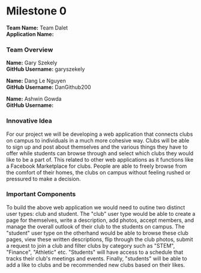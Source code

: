 # Milestone 0

**Team Name:** Team Dalet  
**Application Name:** 

### Team Overview
**Name:** Gary Szekely  
**GitHub Username:** garyszekely

**Name:** Dang Le Nguyen  
**GitHub Username:** DanGithub200

**Name:** Ashwin Gowda  
**GitHub Username:**

### Innovative Idea

For our project we will be developing a web application that connects clubs on campus to individuals in a much more cohesive way. Clubs will be able to sign up and post about themselves and the various things they have to offer while students can browse through and select which clubs they would like to be a part of. This related to other web applications as it functions like a Facebook Marketplace for clubs. People are able to freely browse from the comfort of their homes, the clubs on campus without feeling rushed or pressured to make a decision.

### Important Components

To build the above web application we would need to outine two distinct user types: club and student. The "club" user type would be able to create a page for themselves, write a description, add photos, accept members, and manage the overall outlook of their club to the students on campus. The "student" user type on the otherhand would be able to browse these club pages, view these written descriptions, flip through the club photos, submit a request to join a club and filter clubs by category such as "STEM", "Finance", "Athletic" etc. "Students" will have access to a schedule that tracks their club's meetings and events. Finally, "students" will be able to add a like to clubs and be recommended new clubs based on their likes.
